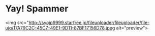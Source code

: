 # Yay! Spammer

<img src="http://syojp9999.starfree.jp/fileuploader/fileuploader/file-ujq/17A79C2C-45C7-49E1-9D11-87BF17156D78.jpeg alt="preview">

